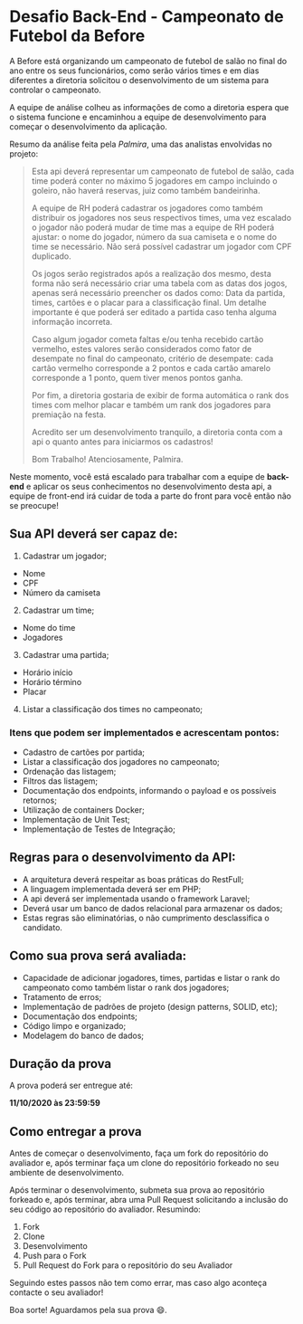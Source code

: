 # Desafio Back-End - Campeonato de Futebol da Before

A Before está organizando um campeonato de futebol de salão no final do ano entre os seus funcionários, como serão vários times e em dias diferentes a diretoria solicitou o desenvolvimento de um sistema para controlar o campeonato.

A equipe de análise colheu as informações de como a diretoria espera que o sistema funcione e encaminhou a equipe de desenvolvimento para começar o desenvolvimento da aplicação.

Resumo da análise feita pela _Palmira_, uma das analistas envolvidas no projeto:

> Esta api deverá representar um campeonato de futebol de salão, cada time poderá conter no máximo 5 jogadores em campo incluindo o goleiro, não haverá reservas, juiz como também bandeirinha. 
>
> A equipe de RH poderá cadastrar os jogadores como também distribuir os jogadores nos seus respectivos times, uma vez escalado o jogador não poderá mudar de time mas a equipe de RH poderá ajustar: o nome do jogador, número da sua camiseta e o nome do time se necessário. Não será possível cadastrar um jogador com CPF duplicado.
>
> Os jogos serão registrados após a realização dos mesmo, desta forma não será necessário criar uma tabela com as datas dos jogos, apenas será necessário preencher os dados como: Data da partida, times, cartões e o placar para a classificação final. Um detalhe importante é que poderá ser editado a partida caso tenha alguma informação incorreta.
>
> Caso algum jogador cometa faltas e/ou tenha recebido cartão vermelho, estes valores serão considerados como fator de desempate no final do campeonato, critério de desempate: cada cartão vermelho corresponde a 2 pontos e cada cartão amarelo corresponde a 1 ponto, quem tiver menos pontos ganha.
>
> Por fim, a diretoria gostaria de exibir de forma automática o rank dos times com melhor placar e também um rank dos jogadores para premiação na festa.
>
> Acredito ser um desenvolvimento tranquilo, a diretoria conta com a api o quanto antes para iniciarmos os cadastros!
>
> Bom Trabalho!
Atenciosamente, Palmira.


Neste momento, você está escalado para trabalhar com a equipe de **back-end** e aplicar os seus conhecimentos no desenvolvimento desta api, a equipe de front-end irá cuidar de toda a parte do front para você então não se preocupe!

## Sua API deverá ser capaz de:
1. Cadastrar um jogador;
- Nome
- CPF
- Número da camiseta
2. Cadastrar um time;
- Nome do time
- Jogadores
3. Cadastrar uma partida;
- Horário início
- Horário término
- Placar
4. Listar a classificação dos times no campeonato;

### Itens que podem ser implementados e acrescentam pontos:

- Cadastro de cartões por partida;
- Listar a classificação dos jogadores no campeonato;
- Ordenação das listagem;
- Filtros das listagem;
- Documentação dos endpoints, informando o payload e os possíveis retornos;
- Utilização de containers Docker;
- Implementação de Unit Test;
- Implementação de Testes de Integração;

##  Regras para o desenvolvimento da API:

- A arquitetura deverá respeitar as boas práticas do RestFull;
- A linguagem implementada deverá ser em PHP;
- A api deverá ser implementada usando o framework Laravel;
- Deverá usar um banco de dados relacional para armazenar os dados;
- Estas regras são eliminatórias, o não cumprimento desclassifica o candidato.

## Como sua prova será avaliada:

- Capacidade de adicionar jogadores, times, partidas e listar o rank do campeonato como também listar o rank dos jogadores;
- Tratamento de erros;
- Implementação de padrões de projeto (design patterns, SOLID, etc); 
- Documentação dos endpoints;
- Código limpo e organizado;
- Modelagem do banco de dados;

## Duração da prova

A prova poderá ser entregue até:

**11/10/2020 às 23:59:59**

## Como entregar a prova

Antes de começar o desenvolvimento, faça um fork do repositório do avaliador e, após terminar faça um clone do repositório forkeado no seu ambiente de desenvolvimento.

Após terminar o desenvolvimento, submeta sua prova ao repositório forkeado e, após terminar, abra uma Pull Request solicitando a inclusão do seu código ao repositório do avaliador.
Resumindo:

1. Fork
2. Clone
3. Desenvolvimento
4. Push para o Fork
5. Pull Request do Fork para o repositório do seu Avaliador

Seguindo estes passos não tem como errar, mas caso algo aconteça contacte o seu avaliador!

Boa sorte! Aguardamos pela sua prova :smile:.
